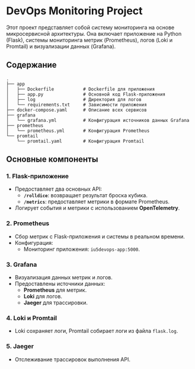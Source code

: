 # DevOps Monitoring Project

Этот проект представляет собой систему мониторинга на основе микросервисной архитектуры. Она включает приложение на
Python (Flask), системы мониторинга метрик (Prometheus), логов (Loki и Promtail) и визуализации данных (Grafana).

## Содержание

```
.
├── app
│   ├── Dockerfile           # Dockerfile для приложения
│   ├── app.py               # Основной код Flask-приложения
│   ├── log                  # Директория для логов
│   └── requirements.txt     # Зависимости приложения
├── docker-compose.yaml      # Описание всех сервисов
├── grafana
│   └── grafana.yml          # Конфигурация источников данных Grafana
├── prometheus
│   └── prometheus.yml       # Конфигурация Prometheus
└── promtail
    └── promtail.yaml        # Конфигурация Promtail
```

## Основные компоненты

### 1. **Flask-приложение**

- Предоставляет два основных API:
    - **`/rolldice`**: возвращает результат броска кубика.
    - **`/metrics`**: предоставляет метрики в формате Prometheus.
- Логирует события и метрики с использованием **OpenTelemetry**.

### 2. **Prometheus**

- Сбор метрик с Flask-приложения и системы в реальном времени.
- Конфигурация:
    - Мониторинг приложения: `iu5devops-app:5000`.

### 3. **Grafana**

- Визуализация данных метрик и логов.
- Предоставлены источники данных:
    - **Prometheus** для метрик.
    - **Loki** для логов.
    - **Jaeger** для трассировки.

### 4. **Loki и Promtail**

- Loki сохраняет логи, Promtail собирает логи из файла `flask.log`.

### 5. **Jaeger**

- Отслеживание трассировок выполнения API.
